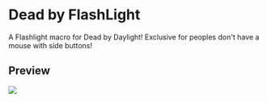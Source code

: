 # Dead by FlashLight
 A Flashlight macro for Dead by Daylight! Exclusive for peoples don't have a mouse with side buttons!

## Preview

![](https://i.imgur.com/h38pWha.gif)
